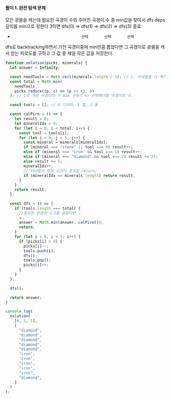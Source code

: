 #### 풀이 1. 완전 탐색 문제

모든 광물을 캐는데 필요한 곡갱이 수와 주어진 곡갱이 수 중 min값을 찾아서
dfs deps 깊이를 min으로 정한다 3이면 dfs(0) => dfs(1) => dfs(2) => dfs(3) 종료

-                                   선택       선택       선택

dfs로 backtracking하면서 가진 곡갱이중에 min만큼 뽑았다면 그 곡갱이로 광물을 캐서 얻는 피로도를 구하고 그 값 중 제일 작은 값을 저장한다.

```js
function solution(picks, minerals) {
  let answer = Infinity;

  const needTools = Math.ceil(minerals.length / 5); // 1. 미네랄을 다 캐기 위해 필요한 곡갱이
  const total = Math.min(
    needTools,
    picks.reduce((p, c) => (p += c), 0)
  ); // 1과 가진 곡갱이의 수 max 구하기 => 선택해야할 곡갱이의 수.

  const tools = []; // 0 다이아, 1 철, 2 돌

  const calPiro = () => {
    let result = 0;
    let mineralIdx = 0;
    for (let i = 0; i < total; i++) {
      const tool = tools[i];
      for (let j = 0; j < 5; j++) {
        const mineral = minerals[mineralIdx];
        if (mineral === "stone" || tool === 0) result++;
        else if (mineral === "iron" && tool === 1) result++;
        else if (mineral === "diamond" && tool === 2) result += 25;
        else result += 5;
        mineralIdx++;
        // 미네랄이 먼저 소진시 결과값 return;
        if (mineralIdx == minerals.length) return result;
      }
    }
    return result;
  };

  const dfs = () => {
    if (tools.length === total) {
      //필요한 만큼의 도구를 골랐다면
      ㄴ;
      answer = Math.min(answer, calPiro());
      return;
    }
    for (let i = 0; i < 3; i++) {
      if (picks[i] > 0) {
        picks[i]--;
        tools.push(i);
        dfs();
        tools.pop();
        picks[i]++;
      }
    }
  };

  dfs();

  return answer;
}

console.log(
  solution(
    [0, 1, 1],
    [
      "diamond",
      "diamond",
      "diamond",
      "diamond",
      "diamond",
      "iron",
      "iron",
      "iron",
      "iron",
      "iron",
      "diamond",
    ]
  )
);
```
